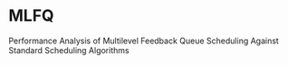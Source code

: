 # MLFQ
Performance Analysis of Multilevel Feedback Queue Scheduling Against Standard Scheduling Algorithms
